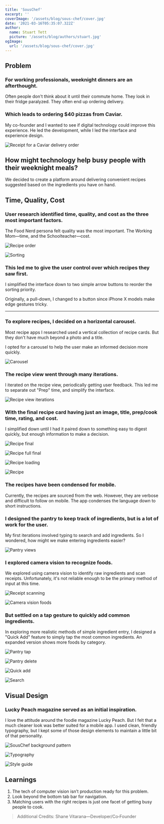 ```yaml
---
title: 'SousChef'
excerpt: ''
coverImage: '/assets/blog/sous-chef/cover.jpg'
date: '2021-03-16T05:35:07.322Z'
author:
  name: Stuart Tett
  picture: '/assets/blog/authors/stuart.jpg'
ogImage:
  url: '/assets/blog/sous-chef/cover.jpg'
---
```


## Problem
### For working professionals, weeknight dinners are an afterthought.

Often people don't think about it until their commute home. They look in their fridge paralyzed. They often end up ordering delivery.

  ### Which leads to ordering $40 pizzas from Caviar.

My co-founder and I wanted to see if digital technology could improve this experience. He led the development, while I led the interface and experience design.

![Receipt for a Caviar delivery order](/assets/blog/sous-chef/souschef-caviar.jpg)

## How might technology help busy people with their weeknight meals?

We decided to create a platform around delivering convenient recipes suggested based on the ingredients you have on hand.

## Time, Quality, Cost

### User research identified time, quality, and cost as the three most important factors.

The Food Nerd persona felt quality was the most important. The Working Mom—time, and the Schoolteacher—cost.

![Recipe order](/assets/blog/sous-chef/souschef-recipe-order.gif?w=300&h=532)

![Sorting](/assets/blog/sous-chef/souschef-sorting-full.png)

### This led me to give the user control over which recipes they saw first.

I simplified the interface down to two simple arrow buttons to reorder the sorting priority.

Originally, a pull-down, I changed to a button since iPhone X models make edge gestures tricky.

---

### To explore recipes, I decided on a horizontal carousel.

Most recipe apps I researched used a vertical collection of recipe cards. But they don't have much beyond a photo and a title.

I opted for a carousel to help the user make an informed decision more quickly.

![Carousel](/assets/blog/sous-chef/souschef-carousel.gif?w=300)

### The recipe view went through many iterations.

I iterated on the recipe view, periodically getting user feedback. This led me to separate out "Prep" time, and simplify the interface.

![Recipe view iterations](/assets/blog/sous-chef/souschef-recipe-iterations.png)

### With the final recipe card having just an image, title, prep/cook time, rating, and cost.

I simplified down until I had it paired down to something easy to digest quickly, but enough information to make a decision.

![Recipe final](/assets/blog/sous-chef/souschef-recipe-final.png)

![Recipe full final](/assets/blog/sous-chef/souschef-recipe-full-final.png)

![Recipe loading](/assets/blog/sous-chef/souschef-recipe-loading.png)

![Recipe](/assets/blog/sous-chef/souschef-recipe.png)

### The recipes have been condensed for mobile.

Currently, the recipes are sourced from the web. However, they are verbose and difficult to follow on mobile. The app condenses the language down to short instructions.


### I designed the pantry to keep track of ingredients, but is a lot of work for the user.

My first iterations involved typing to search and add ingredients. So I wondered, how might we make entering ingredients easier?

![Pantry views](/assets/blog/sous-chef/souschef-pantry-views.png)

### I explored camera vision to recognize foods.

We explored using camera vision to identify raw ingredients and scan receipts. Unfortunately, it's not reliable enough to be the primary method of input at this time.

![Receipt scanning](/assets/blog/sous-chef/souschef-scan-receipt.png)

![Camera vision foods](/assets/blog/sous-chef/souschef-scan-foods.png)

### But settled on a tap gesture to quickly add common ingredients.

In exploring more realistic methods of simple ingredient entry, I designed a "Quick Add" feature to simply tap the most common ingredients. An expanded version shows more foods by category.

![Pantry tap](/assets/blog/sous-chef/souschef-pantry-tap.png)

![Pantry delete](/assets/blog/sous-chef/souschef-pantry-delete.gif?w=300&h=532)

![Quick add](/assets/blog/sous-chef/souschef-quick-add.gif?w=300&h=532)

![Search](/assets/blog/sous-chef/souschef-search.gif?w=300&h=532)

## Visual Design

### Lucky Peach magazine served as an initial inspiration.

I love the attitude around the foodie magazine Lucky Peach. But I felt that a much cleaner look was better suited for a mobile app. I used clean, friendly typography, but I kept some of those design elements to maintain a little bit of that personality.

![SousChef background pattern](/assets/blog/sous-chef/souschef-bg-pattern.png)

![Typography](/assets/blog/sous-chef/souschef-typography.png)

![Style guide](/assets/blog/sous-chef/souschef-style-guide.png)

## Learnings

1. The tech of computer vision isn’t production ready for this problem.
1. Look beyond the bottom tab bar for navigation.
1. Matching users with the right recipes is just one facet of getting busy people to cook.

> Additional Credits: Shane Vitarana—Developer/Co‑Founder
